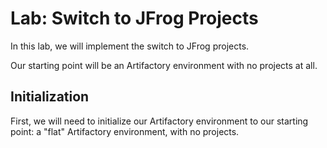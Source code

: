 # Lab: Switch to JFrog Projects

In this lab, we will implement the switch to JFrog projects.

Our starting point will be an Artifactory environment with no projects at all.

## Initialization

First, we will need to initialize our Artifactory environment to our starting point: a "flat" Artifactory
environment, with no projects.


